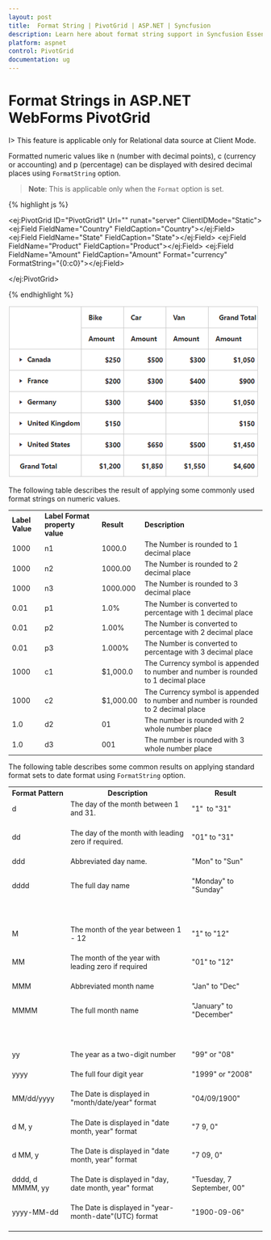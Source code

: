 ```yaml
---
layout: post
title:  Format String | PivotGrid | ASP.NET | Syncfusion
description: Learn here about format string support in Syncfusion Essential ASP.NET WebForms PivotGrid Control, its elements, and more.
platform: aspnet
control: PivotGrid
documentation: ug
---
```


# Format Strings in ASP.NET WebForms PivotGrid

I> This feature is applicable only for Relational data source at Client Mode.

Formatted numeric values like n (number with decimal points), c (currency or accounting) and p (percentage) can be displayed with desired decimal places using `FormatString` option.

>**Note**: This is applicable only when the `Format` option is set.

{% highlight js %}

<ej:PivotGrid ID="PivotGrid1" Url="" runat="server" ClientIDMode="Static">
    <DataSource>
        <Rows>
            <ej:Field FieldName="Country" FieldCaption="Country"></ej:Field>
            <ej:Field FieldName="State" FieldCaption="State"></ej:Field>
        </Rows>
        <Columns>
            <ej:Field FieldName="Product" FieldCaption="Product"></ej:Field>
        </Columns>
        <Values>
            <ej:Field FieldName="Amount" FieldCaption="Amount" Format="currency" FormatString="{0:c0}"></ej:Field>
        </Values>
    </DataSource>
    <ClientSideEvents Load="onLoad" />

</ej:PivotGrid>

<script type="text/javascript">
        function onLoad(args) {
            args.model.dataSource.data = pivot_dataset; // Datasource
        }
</script>

{% endhighlight %}

![Format string support in ASP NET pivot grid contrtol](Number-Format_images/formatstring.png)

The following table describes the result of applying some commonly used format strings on numeric values.

<table>
<tr>
<td><b>Label Value</b></td>
<td><b>Label Format property value</b></td>
<td><b>Result </b></td>
<td><b>Description </b></td>
</tr>
<tr>
<td>1000</td>
<td>n1</td>
<td>1000.0</td>
<td>The Number is rounded to 1 decimal place</td>
</tr>
<tr>
<td>1000</td>
<td>n2</td>
<td>1000.00</td>
<td>The Number is rounded to 2 decimal place</td>
</tr>
<tr>
<td>1000</td>
<td>n3</td>
<td>1000.000</td>
<td>The Number is rounded to 3 decimal place</td>
</tr>
<tr>
<td>0.01</td>
<td>p1</td>
<td>1.0%</td>
<td>The Number is converted to percentage with 1 decimal place</td>
</tr>
<tr>
<td>0.01</td>
<td>p2</td>
<td>1.00%</td>
<td>The Number is converted to percentage with 2 decimal place</td>
</tr>
<tr>
<td>0.01</td>
<td>p3</td>
<td>1.000%</td>
<td>The Number is converted to percentage with 3 decimal place</td>
</tr>
<tr>
<td>1000</td>
<td>c1</td>
<td>$1,000.0</td>
<td>The Currency symbol is appended to number and number is rounded to 1 decimal place</td>
</tr>
<tr>
<td>1000</td>
<td>c2</td>
<td>$1,000.00</td>
<td>The Currency symbol is appended to number and number is rounded to 2 decimal place</td>
</tr>
<tr>
<td>1.0</td>
<td>d2</td>
<td>01</td>
<td>The number is rounded with 2 whole number place</td>
</tr>
<tr>
<td>1.0</td>
<td>d3</td>
<td>001</td>
<td>The number is rounded with 3 whole number place</td>
</tr>
</table>

The following table describes some common results on applying standard format sets to date format using `FormatString` option.

<table>
<tr>
<th>
Format Pattern </th><th>
Description </th><th>
Result</th></tr>
<tr>
<td>
d<br/><br/></td><td>
The day of the month between 1 and 31.  <br/><br/></td><td>
"1"  to "31"<br/><br/></td></tr>
<tr>
<td>
dd<br/><br/></td><td>
The day of the month with leading zero if required.<br/><br/></td><td>
"01" to "31"<br/><br/></td></tr>
<tr>
<td>
ddd<br/><br/></td><td>
Abbreviated day name.<br/><br/></td><td>
"Mon" to "Sun"<br/><br/></td></tr>
<tr>
<td>
dddd<br/><br/></td><td>
The full day name<br/><br/></td><td>
"Monday" to "Sunday"<br/><br/></td></tr>
<tr>
<td>
<br/><br/></td><td>
<br/><br/></td><td>
<br/><br/></td></tr>
<tr>
<td>
M<br/><br/></td><td>
The month of the year between 1 - 12<br/><br/></td><td>
"1" to "12"<br/><br/></td></tr>
<tr>
<td>
MM<br/><br/></td><td>
The month of the year with leading zero if required<br/><br/></td><td>
"01" to "12"<br/><br/></td></tr>
<tr>
<td>
MMM<br/><br/></td><td>
Abbreviated month name<br/><br/></td><td>
"Jan" to "Dec"<br/><br/></td></tr>
<tr>
<td>
MMMM<br/><br/></td><td>
The full month name<br/><br/></td><td>
"January" to "December"<br/><br/></td></tr>
<tr>
<td>
<br/><br/></td><td>
<br/><br/></td><td>
<br/><br/></td></tr>
<tr>
<td>
yy<br/><br/></td><td>
The year as a two-digit number<br/><br/></td><td>
"99" or "08"<br/><br/></td></tr>
<tr>
<td>
yyyy<br/><br/></td><td>
The full four digit year<br/><br/></td><td>
"1999" or "2008"<br/><br/></td></tr>
<tr>
<td>
MM/dd/yyyy<br/><br/></td><td>
The Date is displayed in "month/date/year" format<br/><br/></td><td>
"04/09/1900"<br/><br/></td></tr>
<tr>
<td>
d M, y<br/><br/></td><td>
The Date is displayed in "date month, year" format<br/><br/></td><td>
"7 9, 0"<br/><br/></td></tr>
<tr>
<td>
d MM, y<br/><br/></td><td>
The Date is displayed in "date month, year" format<br/><br/></td><td>
"7 09, 0"<br/><br/></td></tr>
<tr>
<td>
dddd, d MMMM, yy<br/><br/></td><td>
The Date is displayed in "day, date month, year" format<br/><br/></td><td>
"Tuesday, 7 September, 00"<br/><br/></td></tr>
<tr>
<td>
yyyy-MM-dd<br/><br/></td><td>
The Date is displayed in "year-month-date"(UTC) format<br/><br/></td><td>
"1900-09-06"<br/><br/></td></tr>
</table>